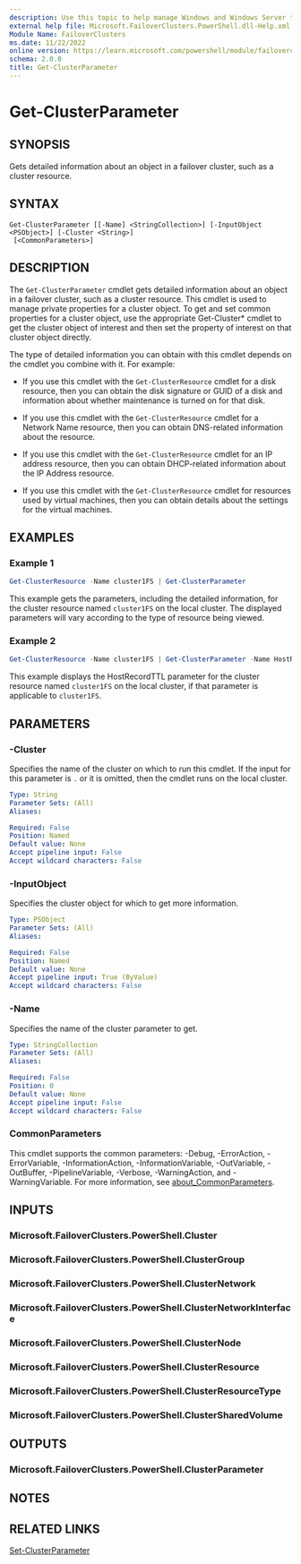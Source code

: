```yaml
---
description: Use this topic to help manage Windows and Windows Server technologies with Windows PowerShell.
external help file: Microsoft.FailoverClusters.PowerShell.dll-Help.xml
Module Name: FailoverClusters
ms.date: 11/22/2022
online version: https://learn.microsoft.com/powershell/module/failoverclusters/get-clusterparameter?view=windowsserver2025-ps&wt.mc_id=ps-gethelp
schema: 2.0.0
title: Get-ClusterParameter
---
```


# Get-ClusterParameter

## SYNOPSIS
Gets detailed information about an object in a failover cluster, such as a cluster resource.

## SYNTAX

```
Get-ClusterParameter [[-Name] <StringCollection>] [-InputObject <PSObject>] [-Cluster <String>]
 [<CommonParameters>]
```

## DESCRIPTION

The `Get-ClusterParameter` cmdlet gets detailed information about an object in a failover cluster,
such as a cluster resource. This cmdlet is used to manage private properties for a cluster object.
To get and set common properties for a cluster object, use the appropriate Get-Cluster* cmdlet to
get the cluster object of interest and then set the property of interest on that cluster object
directly.

The type of detailed information you can obtain with this cmdlet depends on the cmdlet you combine
with it. For example:

- If you use this cmdlet with the `Get-ClusterResource` cmdlet for a disk resource, then you can
  obtain the disk signature or GUID of a disk and information about whether maintenance is turned on
  for that disk.

- If you use this cmdlet with the `Get-ClusterResource` cmdlet for a Network Name resource, then
  you can obtain DNS-related information about the resource.

- If you use this cmdlet with the `Get-ClusterResource` cmdlet for an IP address resource, then
  you can obtain DHCP-related information about the IP Address resource.

- If you use this cmdlet with the `Get-ClusterResource` cmdlet for resources used by virtual
  machines, then you can obtain details about the settings for the virtual machines.

## EXAMPLES

### Example 1

```powershell
Get-ClusterResource -Name cluster1FS | Get-ClusterParameter
```

This example gets the parameters, including the detailed information, for the cluster resource named
`cluster1FS` on the local cluster. The displayed parameters will vary according to the type of
resource being viewed.

### Example 2

```powershell
Get-ClusterResource -Name cluster1FS | Get-ClusterParameter -Name HostRecordTTL
```

This example displays the HostRecordTTL parameter for the cluster resource named `cluster1FS` on the
local cluster, if that parameter is applicable to `cluster1FS`.

## PARAMETERS

### -Cluster

Specifies the name of the cluster on which to run this cmdlet. If the input for this parameter is
`.` or it is omitted, then the cmdlet runs on the local cluster.

```yaml
Type: String
Parameter Sets: (All)
Aliases:

Required: False
Position: Named
Default value: None
Accept pipeline input: False
Accept wildcard characters: False
```

### -InputObject

Specifies the cluster object for which to get more information.

```yaml
Type: PSObject
Parameter Sets: (All)
Aliases:

Required: False
Position: Named
Default value: None
Accept pipeline input: True (ByValue)
Accept wildcard characters: False
```

### -Name

Specifies the name of the cluster parameter to get.

```yaml
Type: StringCollection
Parameter Sets: (All)
Aliases:

Required: False
Position: 0
Default value: None
Accept pipeline input: False
Accept wildcard characters: False
```

### CommonParameters

This cmdlet supports the common parameters: -Debug, -ErrorAction, -ErrorVariable,
-InformationAction, -InformationVariable, -OutVariable, -OutBuffer, -PipelineVariable, -Verbose,
-WarningAction, and -WarningVariable. For more information, see
[about_CommonParameters](https://go.microsoft.com/fwlink/?LinkID=113216).

## INPUTS

### Microsoft.FailoverClusters.PowerShell.Cluster

### Microsoft.FailoverClusters.PowerShell.ClusterGroup

### Microsoft.FailoverClusters.PowerShell.ClusterNetwork

### Microsoft.FailoverClusters.PowerShell.ClusterNetworkInterface

### Microsoft.FailoverClusters.PowerShell.ClusterNode

### Microsoft.FailoverClusters.PowerShell.ClusterResource

### Microsoft.FailoverClusters.PowerShell.ClusterResourceType

### Microsoft.FailoverClusters.PowerShell.ClusterSharedVolume

## OUTPUTS

### Microsoft.FailoverClusters.PowerShell.ClusterParameter

## NOTES

## RELATED LINKS

[Set-ClusterParameter](./Set-ClusterParameter.md)
